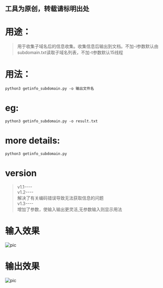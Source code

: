 ## 工具为原创，转载请标明出处
# 用途：

> 用于收集子域名后的信息收集。收集信息后输出到文档。不加-i参数默认由subdomain.txt读取子域名列表，不加-t参数默认15线程

# 用法：
```
python3 getinfo_subdomain.py -o 输出文件名
```


# eg:
```
python3 getinfo_subdomain.py -o result.txt
```

# more details:
```
python3 getinfo_subdomain.py
```

# version
> v1.1----</br> 
> v1.2---- </br>
> 解决了有关编码错误导致无法获取信息的问题</br> 
> v1.3---- </br>
> 增加了参数，使输入输出更灵活,无参数输入则显示用法</br>



# 输入效果
![pic](https://wx1.sinaimg.cn/mw690/86146a5fly1fu9v2hf61kj205r064a9y.jpg)

# 输出效果
![pic](http://wx4.sinaimg.cn/mw690/86146a5fly1fu9v0tz9ftj20jg05hq3p.jpg)
